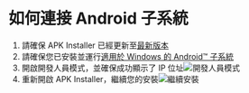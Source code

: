 # 如何連接 Android 子系統
1. 請確保 APK Installer 已經更新至[最新版本](https://www.microsoft.com/store/productId/9P2JFQ43FPPG "APK Installer")
2. 請確保您已安裝並運行[適用於 Windows 的 Android™ 子系統](https://www.microsoft.com/store/productId/9P3395VX91NR)
3. 開啟開發人員模式，並確保成功顯示了 IP 位址![開發人員模式](https://raw.githubusercontent.com/Paving-Base/APK-Installer/screenshots/Documents/Tutorials/How%20To%20Connect%20WSA/Images/Snipaste_2022-10-02_19-02-09.png)
4. 重新開啟 APK Installer，繼續您的安裝![繼續安裝](https://raw.githubusercontent.com/Paving-Base/APK-Installer/screenshots/Documents/Tutorials/How%20To%20Connect%20WSA/Images/Snipaste_2022-10-02_17-34-04.png)
